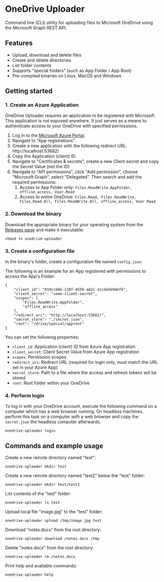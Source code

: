 # OneDrive Uploader
Command line (CLI) utility for uploading files to Microsoft OneDrive using the Microsoft Graph REST API.

## Features
* Upload, download and delete files
* Create and delete directories
* List folder contents
* Supports "special folders" (such as App Folder / App Root)
* Pre-compiled binaries on Linux, MacOS and Windows

## Getting started

### 1. Create an Azure Application
OneDrive Uploader requires an application to be registered with Microsoft. This application is not exposed anywhere. It just serves as a means to authenticate access to your OneDrive with specified permissions.

1. Log in to the [Microsoft Azure Portal](https://portal.azure.com/).
1. Navigate to "App registrations".
1. Create a new application with the following redirect URL: http://localhost:53682/
1. Copy the Application (client) ID.
1. Navigate to "Certificates & secrets", create a new Client secret and copy the Secret Value (*not* the ID).
1. Navigate to "API permissions", click "Add permission", choose "Microsoft Graph", select "Delegated". Then search and add the required permissions:
    1. Access to App Folder only: ```Files.ReadWrite.AppFolder, offline_access, User.Read```
    1. Access to entire OneDrive: ```Files.Read, Files.ReadWrite, Files.Read.All, Files.ReadWrite.All, offline_access, User.Read```

### 2. Download the binary
Download the appropriate binary for your operating system from the [Releases page](https://github.com/virtualzone/onedrive-uploader/releases) and make it executable:

```
chmod +x onedrive-uploader
```

### 3. Create a configuration file
In the binary's folder, create a configuration file named ```config.json```.

The following is an example for an App registered with permissions to access the App's Folder:

```
{
    "client_id": "019ccb8b-118f-4559-ad2c-2ccda5b9def6",
    "client_secret": "some-client-secret",
    "scopes": [
        "Files.ReadWrite.AppFolder",
        "offline_access"
    ],
    "redirect_uri": "http://localhost:53682/",
    "secret_store": "./secret.json",
    "root": "/drive/special/approot"
}
```

You can set the following properties:
* ```client_id```: Application (client) ID from Azure App registration
* ```client_secret```: Client Secret Value from Azure App registration
* ```scopes```: Permission scopes
* ```redirect_uri```: Redirect URL (required for login only, must match the URL set in your Azure App)
* ```secret_store```: Path to a file where the access and refresh tokens will be stored
* ```root```: Root folder within your OneDrive

### 4. Perform login
To log in with your OneDrive account, execute the following command on a computer which has a web browser running. On headless machines, perform this task on a computer *with* a web browser and copy the ```secret.json``` the headless computer afterwards.

```
onedrive-uploader login
```

## Commands and example usage
Create a new remote directory named "test":
```
onedrive-uploader mkdir test
```

Create a new remote directory named "test2" below the "test" folder:
```
onedrive-uploader mkdir test/test2
```

List contents of the "test" folder:
```
onedrive-uploader ls test
```

Upload local file "image.jpg" to the "test" folder:
```
onedrive-uploader upload /tmp/image.jpg test
```

Download "notes.docx" from the root directory:
```
onedrive-uploader download /notes.docx /tmp
```

Delete "notes.docx" from the root directory:
```
onedrive-uploader rm /notes.docx
```

Print help and available commands:
```
onedrive-uploader help
```

